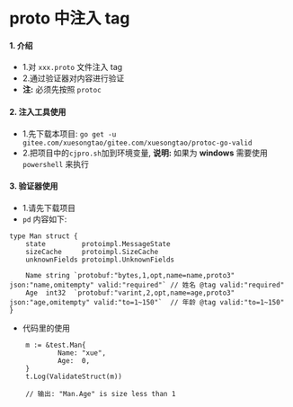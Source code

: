# proto 中注入 tag
#### 1. 介绍
- 1.对 `xxx.proto` 文件注入 tag 
- 2.通过验证器对内容进行验证
- **注:** 必须先按照 `protoc`


#### 2. 注入工具使用
- 1.先下载本项目: `go get -u gitee.com/xuesongtao/gitee.com/xuesongtao/protoc-go-valid`
- 2.把项目中的`cjpro.sh`加到环境变量, **说明:** 如果为 **windows** 需要使用 `powershell` 来执行


#### 3. 验证器使用
- 1.请先下载项目
- `pd` 内容如下: 
```
type Man struct {
	state         protoimpl.MessageState
	sizeCache     protoimpl.SizeCache
	unknownFields protoimpl.UnknownFields

	Name string `protobuf:"bytes,1,opt,name=name,proto3" json:"name,omitempty" valid:"required"` // 姓名 @tag valid:"required"
	Age  int32  `protobuf:"varint,2,opt,name=age,proto3" json:"age,omitempty" valid:"to=1~150"`  // 年龄 @tag valid:"to=1~150"
}
```

- 代码里的使用
```
	m := &test.Man{
			Name: "xue",
			Age:  0,
	}
	t.Log(ValidateStruct(m))

	// 输出: "Man.Age" is size less than 1
```